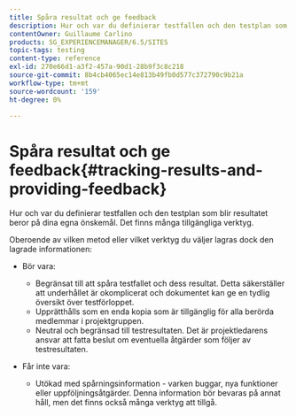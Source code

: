 ```yaml
---
title: Spåra resultat och ge feedback
description: Hur och var du definierar testfallen och den testplan som blir resultatet avgör du själv
contentOwner: Guillaume Carlino
products: SG_EXPERIENCEMANAGER/6.5/SITES
topic-tags: testing
content-type: reference
exl-id: 270e66d1-a3f2-457a-90d1-28b9f3c8c218
source-git-commit: 8b4cb4065ec14e813b49fb0d577c372790c9b21a
workflow-type: tm+mt
source-wordcount: '159'
ht-degree: 0%

---
```


# Spåra resultat och ge feedback{#tracking-results-and-providing-feedback}

Hur och var du definierar testfallen och den testplan som blir resultatet beror på dina egna önskemål. Det finns många tillgängliga verktyg.

Oberoende av vilken metod eller vilket verktyg du väljer lagras dock den lagrade informationen:

* Bör vara:

   * Begränsat till att spåra testfallet och dess resultat. Detta säkerställer att underhållet är okomplicerat och dokumentet kan ge en tydlig översikt över testförloppet.
   * Upprätthålls som en enda kopia som är tillgänglig för alla berörda medlemmar i projektgruppen.
   * Neutral och begränsad till testresultaten. Det är projektledarens ansvar att fatta beslut om eventuella åtgärder som följer av testresultaten.

* Får inte vara:

   * Utökad med spårningsinformation - varken buggar, nya funktioner eller uppföljningsåtgärder. Denna information bör bevaras på annat håll, men det finns också många verktyg att tillgå.
